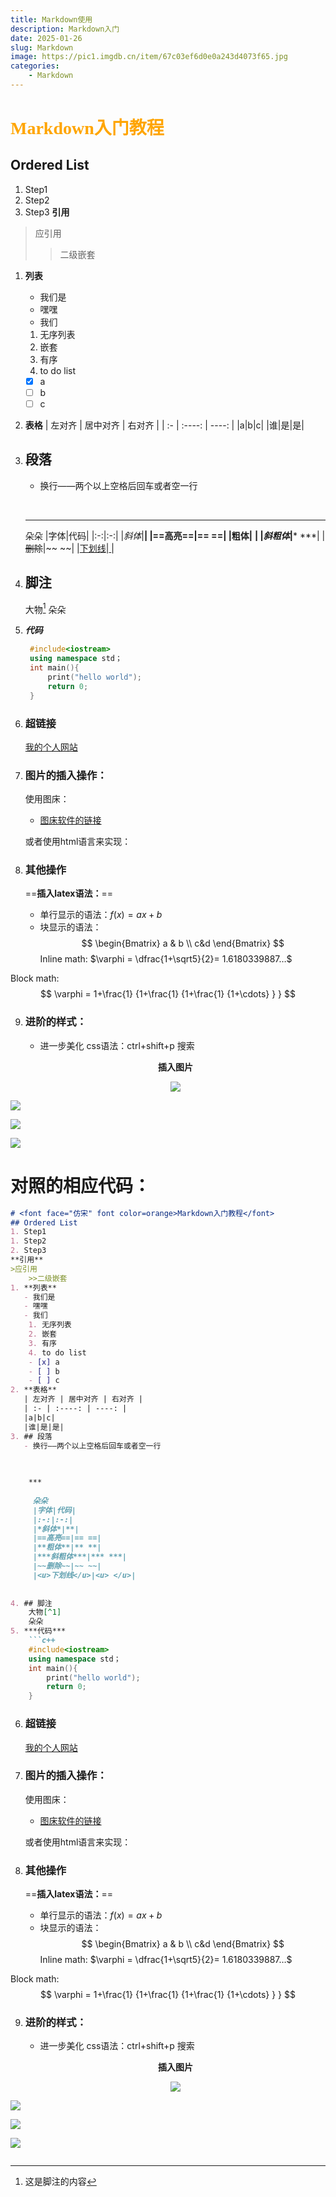 ```yaml
---
title: Markdown使用
description: Markdown入门
date: 2025-01-26
slug: Markdown
image: https://pic1.imgdb.cn/item/67c03ef6d0e0a243d4073f65.jpg
categories:
    - Markdown
---
```

# <font face="仿宋" font color=orange>Markdown入门教程</font>
## Ordered List
1. Step1
1. Step2
2. Step3
**引用**
>应引用
>
>>二级嵌套
1. **列表**
   - 我们是
   - 嘿嘿
   - 我们
    1. 无序列表 
    2. 嵌套
    3. 有序
    4. to do list
    - [x] a
    - [ ] b
    - [ ] c
2. **表格**
   | 左对齐 | 居中对齐 | 右对齐 |
   | :- | :----: | ----: |
   |a|b|c|
   |谁|是|是|
3. ## 段落
   - 换行——两个以上空格后回车或者空一行     

     
     ​    
   ***
   
     朵朵
   |字体|代码|
   |:-:|:-:|
   |*斜体*|**|
   |==高亮==|== ==|
   |**粗体**|** **|
   |***斜粗体***|*** ***|
   |~~删除~~|~~ ~~|
   |<u>下划线</u>|<u> </u>|
   
4. ## 脚注    
    大物[^1]
    朵朵
5. ***代码***
   ```c++
    #include<iostream>
    using namespace std；
    int main(){
        print("hello world");
        return 0;
    }
   ```
6. ### 超链接
   [我的个人网站](https://brent050830.github.io/hugo-dev/)
7. ### 图片的插入操作：
   使用图床：
   - [图床软件的链接](https://imgse.com)

    或者使用html语言来实现：
8. ### 其他操作
   ==**插入latex语法：**==
   - 单行显示的语法：$f(x)=ax+b$
    - 块显示的语法：
   $$
    \begin{Bmatrix}
    a & b \\
    c&d
    \end{Bmatrix}
   $$
    Inline math: $\varphi = \dfrac{1+\sqrt5}{2}= 1.6180339887…$

Block math:
$$
 \varphi = 1+\frac{1} {1+\frac{1} {1+\frac{1} {1+\cdots} } } 
$$

9. ### 进阶的样式：
    - 进一步美化
    css语法：ctrl+shift+p 搜索
    <center>
   
    **插入图片**

    ![](https://s2.loli.net/2025/01/26/o1TMIwRtC9JcNuK.jpg)

![](https://s2.loli.net/2025/01/26/Wb2CpBfh9tLoMSI.jpg)

![](https://s2.loli.net/2025/01/26/I2fgH9XxWBro3OA.jpg)

![](https://s2.loli.net/2025/01/26/aqiTOoVRhK7k6eb.png)


[^1]: 这是脚注的内容


# 对照的相应代码：
```Markdown
# <font face="仿宋" font color=orange>Markdown入门教程</font>
## Ordered List
1. Step1
1. Step2
2. Step3
**引用**
>应引用
    >>二级嵌套
1. **列表**
   - 我们是
   - 嘿嘿
   - 我们
    1. 无序列表 
    2. 嵌套
    3. 有序
    4. to do list
    - [x] a
    - [ ] b
    - [ ] c
2. **表格**
   | 左对齐 | 居中对齐 | 右对齐 |
   | :- | :----: | ----: |
   |a|b|c|
   |谁|是|是|
3. ## 段落
   - 换行——两个以上空格后回车或者空一行     

      
         
    ***    
             
     朵朵
     |字体|代码|
     |:-:|:-:|
     |*斜体*|**|
     |==高亮==|== ==|
     |**粗体**|** **|
     |***斜粗体***|*** ***|
     |~~删除~~|~~ ~~|
     |<u>下划线</u>|<u> </u>|
       
         
4. ## 脚注    
    大物[^1]
    朵朵
5. ***代码***
    ```c++
    #include<iostream>
    using namespace std；
    int main(){
        print("hello world");
        return 0;
    }
```
6. ### 超链接
   [我的个人网站](https://brent050830.github.io/hugo-dev/)
7. ### 图片的插入操作：
   使用图床：
   - [图床软件的链接](https://imgse.com)

    或者使用html语言来实现：
8. ### 其他操作
   ==**插入latex语法：**==
   - 单行显示的语法：$f(x)=ax+b$
    - 块显示的语法：
   $$
    \begin{Bmatrix}
    a & b \\
    c&d
    \end{Bmatrix}
   $$
    Inline math: $\varphi = \dfrac{1+\sqrt5}{2}= 1.6180339887…$

Block math:
$$
 \varphi = 1+\frac{1} {1+\frac{1} {1+\frac{1} {1+\cdots} } } 
$$

9. ### 进阶的样式：
    - 进一步美化
    css语法：ctrl+shift+p 搜索
    <center>
   
    **插入图片**

    ![](https://s2.loli.net/2025/01/26/o1TMIwRtC9JcNuK.jpg)

![](https://s2.loli.net/2025/01/26/Wb2CpBfh9tLoMSI.jpg)

![](https://s2.loli.net/2025/01/26/I2fgH9XxWBro3OA.jpg)

![](https://s2.loli.net/2025/01/26/aqiTOoVRhK7k6eb.png)


[^1]: 这是脚注的内容
```

```